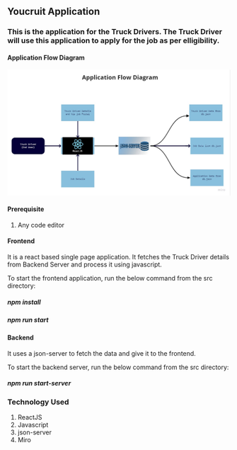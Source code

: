 ## Youcruit Application

###    This is the application for the Truck Drivers. The Truck Driver will use this application to apply for the job as per elligibility.

#### Application Flow Diagram
![diagram](/frontend/images/application_flowdiagram.png)

#### Prerequisite
1. Any code editor

#### Frontend
It is a react based single page application. It fetches the Truck Driver details from Backend Server and process it using javascript.

To start the frontend application, run the below command from the src directory:

##### npm install
##### npm run start

#### Backend
It uses a json-server to fetch the data and give it to the frontend.

To start the backend server, run the below command from the src directory:

##### npm run start-server

### Technology Used
1. ReactJS
1. Javascript
1. json-server
1. Miro
